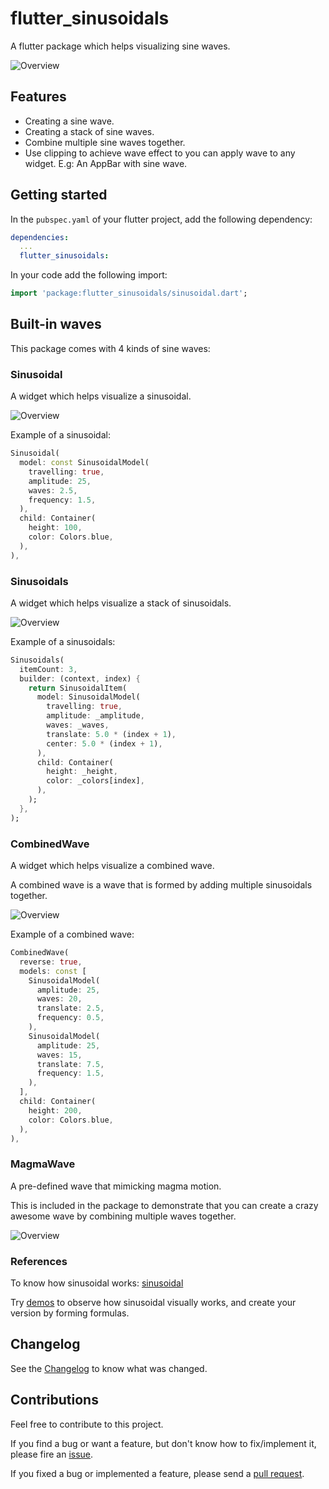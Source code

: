# flutter_sinusoidals

A flutter package which helps visualizing sine waves.

![Overview]()

## Features

* Creating a sine wave.
* Creating a stack of sine waves.
* Combine multiple sine waves together.
* Use clipping to achieve wave effect to you can apply wave to any widget. E.g: An AppBar with sine wave.

## Getting started

In the `pubspec.yaml` of your flutter project, add the following dependency:

```yaml
dependencies:
  ...
  flutter_sinusoidals:
```

In your code add the following import:

```dart
import 'package:flutter_sinusoidals/sinusoidal.dart';
```

## Built-in waves

This package comes with 4 kinds of sine waves:

### Sinusoidal

A widget which helps visualize a sinusoidal.

![Overview]()

Example of a sinusoidal:

```dart
Sinusoidal(
  model: const SinusoidalModel(
    travelling: true,
    amplitude: 25,
    waves: 2.5,
    frequency: 1.5,
  ),
  child: Container(
    height: 100,
    color: Colors.blue,
  ),
),
```

### Sinusoidals

A widget which helps visualize a stack of sinusoidals.

![Overview]()

Example of a sinusoidals:

```dart
Sinusoidals(
  itemCount: 3,
  builder: (context, index) {
    return SinusoidalItem(
      model: SinusoidalModel(
        travelling: true,
        amplitude: _amplitude,
        waves: _waves,
        translate: 5.0 * (index + 1),
        center: 5.0 * (index + 1),
      ),
      child: Container(
        height: _height,
        color: _colors[index],
      ),
    );
  },
);
```

### CombinedWave

A widget which helps visualize a combined wave.

A combined wave is a wave that is formed by adding multiple sinusoidals together.

![Overview]()

Example of a combined wave:

```dart
CombinedWave(
  reverse: true,
  models: const [
    SinusoidalModel(
      amplitude: 25,
      waves: 20,
      translate: 2.5,
      frequency: 0.5,
    ),
    SinusoidalModel(
      amplitude: 25,
      waves: 15,
      translate: 7.5,
      frequency: 1.5,
    ),
  ],
  child: Container(
    height: 200,
    color: Colors.blue,
  ),
),
```

### MagmaWave

A pre-defined wave that mimicking magma motion.

This is included in the package to demonstrate that you can create a crazy awesome wave by combining multiple waves together.

![Overview]()

### References

To know how sinusoidal works: [sinusoidal](https://en.wikipedia.org/wiki/Sine_wave)

Try [demos](https://www.desmos.com/calculator/3renylhzcu) to observe how sinusoidal visually works, and create your version by forming formulas.

## Changelog

See the [Changelog](CHANGELOG.md) to know what was changed.

## Contributions

Feel free to contribute to this project.

If you find a bug or want a feature, but don't know how to fix/implement it, please fire an [issue](https://github.com/dungnv2602/flutter_sinusoidals/issues).

If you fixed a bug or implemented a feature, please send a [pull request](https://github.com/dungnv2602/flutter_sinusoidals/pulls).
